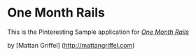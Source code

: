 # One Month Rails

This is the Pinteresting Sample application for [*One Month Rails*](http://onemonthrails.com)

by [Mattan Griffel] (http://mattangriffel.com)